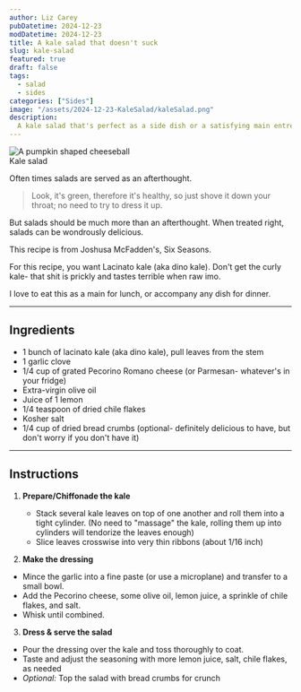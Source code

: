 ```yaml
---
author: Liz Carey
pubDatetime: 2024-12-23
modDatetime: 2024-12-23
title: A kale salad that doesn't suck
slug: kale-salad
featured: true
draft: false
tags:
  - salad
  - sides
categories: ["Sides"]
image: "/assets/2024-12-23-KaleSalad/kaleSalad.png"
description:
  A kale salad that's perfect as a side dish or a satisfying main entree
---
```


<div>
  <img src="/assets/2024-12-23-KaleSalad/kaleSalad.png" class="sm:w-3/4 mx-auto" alt="A pumpkin shaped cheeseball">
  <figcaption class="sm:w-3/4 mx-auto text-center">Kale salad</figcaption>
</div>


Often times salads are served as an afterthought. 
> Look, it's green, therefore it's healthy, so just shove it down your throat; no need to try to dress it up. 

But salads should be much more than an afterthought. When treated right, salads can be wondrously delicious. 

This recipe is from Joshusa McFadden's, Six Seasons. 

For this recipe, you want Lacinato kale (aka dino kale). Don't get the curly kale- that shit is prickly and tastes terrible when raw imo. 

I love to eat this as a main for lunch, or accompany any dish for dinner. 

--- 

## Ingredients
- 1 bunch of lacinato kale (aka dino kale), pull leaves from the stem
- 1 garlic clove
- 1/4 cup of grated Pecorino Romano cheese (or Parmesan- whatever's in your fridge)
- Extra-virgin olive oil
- Juice of 1 lemon
- 1/4 teaspoon of dried chile flakes
- Kosher salt 
- 1/4 cup of dried bread crumbs (optional- definitely delicious to have, but don't worry if you don't have it)

--- 

## Instructions
1. **Prepare/Chiffonade the kale** 
    - Stack several kale leaves on top of one another and roll them into a tight cylinder. (No need to "massage" the kale, rolling them up into cylinders will tendorize the leaves enough)
    - Slice leaves crosswise into very thin ribbons (about 1/16 inch)


2. **Make the dressing** 
- Mince the garlic into a fine paste (or use a microplane) and transfer to a small bowl.
- Add the Pecorino cheese, some olive oil, lemon juice, a sprinkle of chile flakes, and salt. 
- Whisk until combined.


3. **Dress & serve the salad**
- Pour the dressing over the kale and toss thoroughly to coat. 
- Taste and adjust the seasoning with more lemon juice, salt, chile flakes, as needed
- *Optional:* Top the salad with bread crumbs for crunch